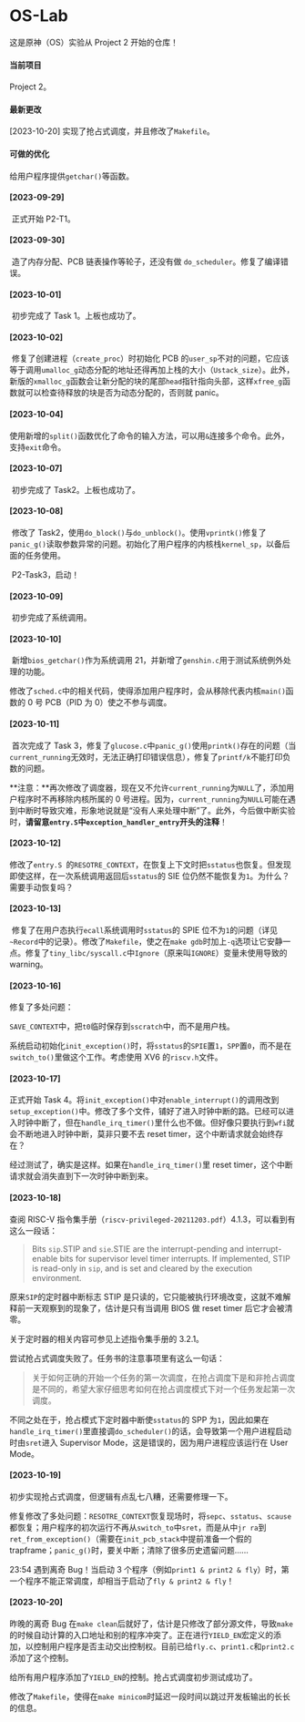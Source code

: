 # OS-Lab

这是原神（OS）实验从 Project 2 开始的仓库！

#### 当前项目

Project 2。

#### 最新更改

[2023-10-20] 实现了抢占式调度，并且修改了`Makefile`。

#### 可做的优化

  给用户程序提供`getchar()`等函数。

#### [2023-09-29]

​	正式开始 P2-T1。

#### [2023-09-30]

​	造了内存分配、PCB 链表操作等轮子，还没有做 `do_scheduler`。修复了编译错误。

#### [2023-10-01]

​	初步完成了 Task 1。上板也成功了。

#### [2023-10-02]

​	修复了创建进程（`create_proc`）时初始化 PCB 的`user_sp`不对的问题，它应该等于调用`umalloc_g`动态分配的地址还得再加上栈的大小（`Ustack_size`）。此外，新版的`xmalloc_g`函数会让新分配的块的尾部`head`指针指向头部，这样`xfree_g`函数就可以检查待释放的块是否为动态分配的，否则就 panic。

#### [2023-10-04]

​	使用新增的`split()`函数优化了命令的输入方法，可以用`&`连接多个命令。此外，支持`exit`命令。

#### [2023-10-07]

​	初步完成了 Task2。上板也成功了。

#### [2023-10-08]

​	修改了 Task2，使用`do_block()`与`do_unblock()`。使用`vprintk()`修复了`panic_g()`读取参数异常的问题。初始化了用户程序的内核栈`kernel_sp`，以备后面的任务使用。

​	P2-Task3，启动！

#### [2023-10-09]

​	初步完成了系统调用。

#### [2023-10-10]

​	新增`bios_getchar()`作为系统调用 21，并新增了`genshin.c`用于测试系统例外处理的功能。

​	修改了`sched.c`中的相关代码，使得添加用户程序时，会从移除代表内核`main()`函数的 0 号 PCB（PID 为 0）使之不参与调度。

#### [2023-10-11]

​	首次完成了 Task 3，修复了`glucose.c`中`panic_g()`使用`printk()`存在的问题（当`current_running`无效时，无法正确打印错误信息），修复了`printf/k`不能打印负数的问题。

​	**注意：**再次修改了调度器，现在又不允许`current_running`为`NULL`了，添加用户程序时不再移除内核所属的 0 号进程。因为，`current_running`为`NULL`可能在遇到中断时导致灾难，形象地说就是“没有人来处理中断”了。此外，今后做中断实验时，**请留意`entry.S`中`exception_handler_entry`开头的注释**！

#### [2023-10-12]

​	修改了`entry.S `的`RESOTRE_CONTEXT`，在恢复上下文时把`sstatus`也恢复。但发现即使这样，在一次系统调用返回后`sstatus`的 SIE 位仍然不能恢复为`1`。为什么？需要手动恢复吗？

#### [2023-10-13]

​	修复了在用户态执行`ecall`系统调用时`sstatus`的 SPIE 位不为`1`的问题（详见`~Record`中的记录）。修改了`Makefile`，使之在`make gdb`时加上`-q`选项让它安静一点。修复了`tiny_libc/syscall.c`中`Ignore`（原来叫`IGNORE`）变量未使用导致的 warning。

#### [2023-10-16]

  修复了多处问题：

  `SAVE_CONTEXT`中，把`t0`临时保存到`sscratch`中，而不是用户栈。

  系统启动初始化`init_exception()`时，将`sstatus`的`SPIE`置`1`，`SPP`置`0`，而不是在`switch_to()`里做这个工作。考虑使用 XV6 的`riscv.h`文件。

#### [2023-10-17]

  正式开始 Task 4。将`init_exception()`中对`enable_interrupt()`的调用改到`setup_exception()`中。修改了多个文件，铺好了进入时钟中断的路。已经可以进入时钟中断了，但在`handle_irq_timer()`里什么也不做。但好像只要执行到`wfi`就会不断地进入时钟中断，莫非只要不去 reset timer，这个中断请求就会始终存在？

  经过测试了，确实是这样。如果在`handle_irq_timer()`里 reset timer，这个中断请求就会消失直到下一次时钟中断到来。

#### [2023-10-18]

  查阅 RISC-V 指令集手册（`riscv-privileged-20211203.pdf`）4.1.3，可以看到有这么一段话：

> Bits `sip`.STIP and `sie`.STIE are the interrupt-pending and interrupt-enable bits for supervisor level timer interrupts. If implemented, STIP is read-only in `sip`, and is set and cleared by the execution environment.

  原来`SIP`的定时器中断标志 STIP 是只读的，它只能被执行环境改变，这就不难解释前一天观察到的现象了，估计是只有当调用 BIOS 做 reset timer 后它才会被清零。

  关于定时器的相关内容可参见上述指令集手册的 3.2.1。

  尝试抢占式调度失败了。任务书的注意事项里有这么一句话：

> 关于如何正确的开始一个任务的第一次调度，在抢占调度下是和非抢占调度是不同的，希望大家仔细思考如何在抢占调度模式下对一个任务发起第一次调度。

  不同之处在于，抢占模式下定时器中断使`sstatus`的 SPP 为`1`，因此如果在`handle_irq_timer()`里直接调`do_scheduler()`的话，会导致第一个用户进程启动时由`sret`进入 Supervisor Mode，这是错误的，因为用户进程应该运行在 User Mode。

#### [2023-10-19]

  初步实现抢占式调度，但逻辑有点乱七八糟，还需要修理一下。

  修复修改了多处问题：`RESOTRE_CONTEXT`恢复现场时，将`sepc`、`sstatus`、`scause`都恢复；用户程序的初次运行不再从`switch_to`中`sret`，而是从中`jr ra`到`ret_from_exception()`（需要在`init_pcb_stack`中提前准备一个假的 trapframe；`panic_g()`时，要关中断；清除了很多历史遗留问题……

 23:54 遇到离奇 Bug！当启动 3 个程序（例如`print1 & print2 & fly`）时，第一个程序不能正常调度，却相当于启动了`fly & print2 & fly`！

#### [2023-10-20]

  昨晚的离奇 Bug 在`make clean`后就好了，估计是只修改了部分源文件，导致`make`的时候自动计算的入口地址和别的程序冲突了。正在进行`YIELD_EN`宏定义的添加，以控制用户程序是否主动交出控制权。目前已给`fly.c`、`print1.c`和`print2.c`添加了这个控制。

  给所有用户程序添加了`YIELD_EN`的控制。抢占式调度初步测试成功了。

  修改了`Makefile`，使得在`make minicom`时延迟一段时间以跳过开发板输出的长长的信息。



